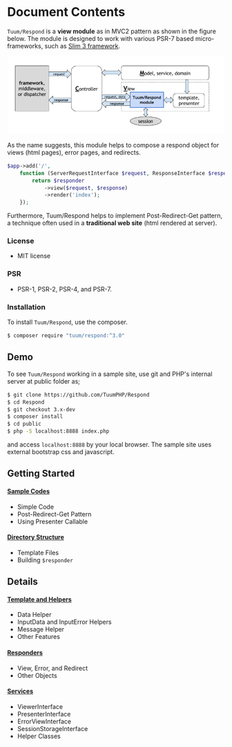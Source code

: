Document Contents
=========

`Tuum/Respond` is a __view module__ as in MVC2 pattern 
as shown in the figure below. 
The module is designed to work with various PSR-7 based 
micro-frameworks, such as [Slim 3 framework](http://www.slimframework.com/). 

![overview of Tuum/Respond](overview.png)

As the name suggests, this module helps to compose a 
respond object for views (html pages), error pages, and 
redirects. 

```php
$app->add('/',
    function (ServerRequestInterface $request, ResponseInterface $response) use ($responder) {
        return $responder
            ->view($request, $response)
            ->render('index');
    });
```

Furthermore, Tuum/Respond helps 
to implement Post-Redirect-Get pattern, a technique often used 
in a __traditional web site__ (html rendered at server).

### License

*	MIT license

### PSR

*   PSR-1, PSR-2, PSR-4, and PSR-7.


### Installation

To install `Tuum/Respond`, use the composer. 

```sh
$ composer require "tuum/respond:^3.0"
```
Demo
----

To see `Tuum/Respond` working in a sample site, use git and PHP's internal server at public folder as;

```sh
$ git clone https://github.com/TuumPHP/Respond
$ cd Respond
$ git checkout 3.x-dev
$ composer install
$ cd public
$ php -S localhost:8888 index.php
```

and access ```localhost:8888``` by your local browser. 
The sample site uses external bootstrap css and javascript. 


Getting Started
--------

#### [Sample Codes](samples)

* Simple Code
* Post-Redirect-Get Pattern
* Using Presenter Callable

#### [Directory Structure](structure)

* Template Files
* Building `$responder`

Details
------

#### [Template and Helpers](templates)

* Data Helper
* InputData and InputError Helpers
* Message Helper
* Other Features

#### [Responders](responders)

* View, Error, and Redirect
* Other Objects

#### [Services](services)

* ViewerInterface
* PresenterInterface
* ErrorViewInterface
* SessionStorageInterface
* Helper Classes